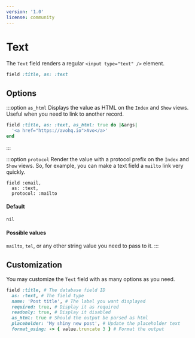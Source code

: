 ```yaml
---
version: '1.0'
license: community
---
```


# Text

The `Text` field renders a regular `<input type="text" />` element.

```ruby
field :title, as: :text
```
## Options

:::option `as_html`
Displays the value as HTML on the `Index` and `Show` views. Useful when you need to link to another record.

```ruby
field :title, as: :text, as_html: true do |&args|
  '<a href="https://avohq.io">Avo</a>'
end
```

<!-- @include: ./../common/default_boolean_false.md-->
:::


:::option `protocol`
Render the value with a protocol prefix on the `Index` and `Show` views. So, for example, you can make a text field a `mailto` link very quickly.

```ruby{3}
field :email,
  as: :text,
  protocol: :mailto
```

<DemoVideo demo-video="https://www.youtube.com/watch?v=MfryUtcXqvU&t=662s" />

#### Default

`nil`

#### Possible values

`mailto`, `tel`, or any other string value you need to pass to it.
:::

<!-- @include: ./../common/link_to_resource_common.md-->

## Customization

You may customize the `Text` field with as many options as you need.

```ruby
field :title, # The database field ID
  as: :text, # The field type
  name: 'Post title', # The label you want displayed
  required: true, # Display it as required
  readonly: true, # Display it disabled
  as_html: true # Should the output be parsed as html
  placeholder: 'My shiny new post', # Update the placeholder text
  format_using: -> { value.truncate 3 } # Format the output
```
